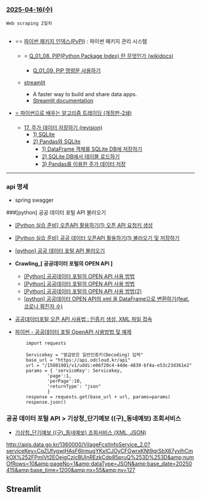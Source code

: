 ### [2025-04-16(수)](https://github.com/NAM-IL/Python_Basic/blob/main/%EC%88%98%EC%97%85%EB%82%B4%EC%9A%A9/04%EC%9B%94/2025-04-16.md)
```
Web scraping 2일차
```
##
- ⭐⭐ [파이썬 패키지 인덱스(PyPI)](https://pypi.org/) : 파이썬 패키지 관리 시스템
    - ⭐ [Q_01_08. PIP(Python Package Index) 란 무엇인가 (wikidocs)](https://wikidocs.net/253762)
        - [Q_01_09. PIP 명령문 사용하기](https://wikidocs.net/253761)

    - [streamlit](https://pypi.org/project/streamlit/)
        - A faster way to build and share data apps.
        - [Streamlit documentation](https://docs.streamlit.io/)

- [⭐ 파이썬으로 배우는 알고리즘 트레이딩 (개정판-2쇄)](https://wikidocs.net/book/110)
    - [17. 주가 데이터 저장하기 (revision)](https://wikidocs.net/2877)
        - [1) SQLite](https://wikidocs.net/5326)
        - [2) Pandas와 SQLite](https://wikidocs.net/5331)
            - [1) DataFrame 객체를 SQLite DB에 저장하기](https://wikidocs.net/5332)
            - [2) SQLite DB에서 테이블 로드하기](https://wikidocs.net/5333)
            - [3) Pandas를 이용한 주가 데이터 저장](https://wikidocs.net/5753)

---

### api 명세
- spring swagger


###[python] 공공 데이터 포털 API 불러오기
- [[Python 실습 준비] 오픈API 활용하기(1) 오픈 API 요청키 생성](https://james-choi88.tistory.com/55)
- [[Python 실습 준비] 공공 데이터 오픈API 활용하기(1) 불러오기 및 저장하기](https://james-choi88.tistory.com/56)
- [[python] 공공 데이터 포털 API 불러오기](https://coding-potato.tistory.com/8)
- **Crawling_[ 공공데이터 포털의 OPEN API ]**
    - [[Python] 공공데이터 포털의 OPEN API 사용 방법](https://wonhwa.tistory.com/5)
    - [[Python] 공공데이터 포털의 OPEN API 사용 방법](https://wonhwa.tistory.com/5)
    - [[Python] 공공데이터 포털의 OPEN API 사용 방법(2)](https://wonhwa.tistory.com/9)
    - [[python] 공공데이터 OPEN API의 xml 을 DataFrame으로 변환하기(feat. 코로나 확진자 수)](https://wonhwa.tistory.com/16)
- [공공데이터포털 오픈 API 사용법 : 인증키 생성, XML 파일 접속](https://bigdata-doctrine.tistory.com/16)
- [파이썬 - 공공데이터 포털 OpenAPI 사용방법 및 예제](https://kadosholy.tistory.com/196)

    ```
        import requests

        Servicekey = "발급받은 일반인증키(Decoding) 입력"
        base_url = "https://api.odcloud.kr/api"
        url = "/15081901/v1/uddi:e86f20c4-44de-4839-bf4a-e53c23d361e2"
        params = { 'serviceKey': Servicekey,
                'page':1,
                'perPage':10,
                'returnType': "json"
                }
        response = requests.get(base_url + url, params=params)
        response.json()
    ```

### 공공 데이터 포털 API > 기상청_단기예보 ((구)_동네예보) 조회서비스
- [기상청_단기예보 ((구)_동네예보) 조회서비스
 (XML, JSON)](https://www.data.go.kr/data/15084084/openapi.do)

 http://apis.data.go.kr/1360000/VilageFcstInfoService_2.0?serviceKey=CqZUfvgwjHAsF6lrmugYKxICJOyCFGwrxKNt9qrSbX67yvIhCmkOX%252FPmIVt2EOejgCzjcBUlnREzkCdp85pruQ%253D%253D&amp;numOfRows=10&amp;pageNo=1&amp;dataType=JSON&amp;base_date=20250415&amp;base_time=1200&amp;nx=55&amp;ny=127

 ## Streamlit